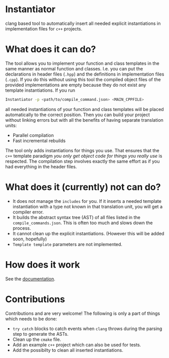 # Instantiator
clang based tool to automatically insert all needed explicit instantiations in implementation files for `c++` projects.

# What does it can do?
The tool allows you to implement your function and class templates in the same manner as normal function and classes.
I.e. you can put the declarations in header files (`.hpp`) and the definitions in implementation files (`.cpp`).
If you do this without using this tool the compiled object files of the provided implementations are empty because they do not exist any template instantiations.
If you run
```bash
Instantiator -p <path/to/compile_command.json> <MAIN_CPPFILE>
```
all needed instantiations of your function and class templates will be placed automatically to the correct position.
Then you can build your project without linking errors but with all the benefits of having separate translation units:
  - Parallel compilation
  - Fast incremental rebuilds
  
The tool only adds instantiations for things you use. That ensures that the `c++` template paradigm *you only get object code for things you really use* is respected.
The compilation step involves exactly the same effort as if you had everything in the header files.

# What does it (currently) not can do?
  - It does not manage the `includes` for you. If it inserts a needed template instantiation with a type not known in that translation unit, you will get a compiler error.
  - It builds the abstract syntax tree (AST) of all files listed in the `compile_commands.json`. This is often too much and slows down the process.
  - It cannot clean up the explicit instantiations. (However this will be added soon, hopefully)
  - `Template template` parameters are not implemented.
  
# How does it work
See the [documentation](https://cpp977.github.io/Instantiator/).

# Contributions
Contributions and are very welcome!
The following is only a part of things which needs to be done:
  - `try catch` blocks to catch events when `clang` throws during the parsing step to generate the ASTs.
  - Clean up the `cmake` file.
  - Add an example `c++` project which can also be used for tests.
  - Add the possibilty to clean all inserted instantiations.
